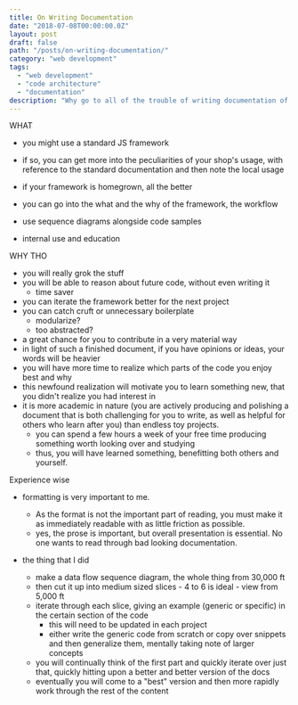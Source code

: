 ```yaml
---
title: On Writing Documentation
date: "2018-07-08T00:00:00.0Z"
layout: post
draft: false
path: "/posts/on-writing-documentation/"
category: "web development"
tags:
  - "web development"
  - "code architecture"
  - "documentation"
description: "Why go to all of the trouble of writing documentation of your company framework?"
---
```


WHAT
- you might use a standard JS framework
- if so, you can get more into the peculiarities of your shop's usage, with reference to the standard documentation and then note the local usage

- if your framework is homegrown, all the better
- you can go into the what and the why of the framework, the workflow

- use sequence diagrams alongside code samples
- internal use and education

WHY THO
- you will really grok the stuff
- you will be able to reason about future code, without even writing it
    - time saver
- you can iterate the framework better for the next project
- you can catch cruft or unnecessary boilerplate
    - modularize?
    - too abstracted?
- a great chance for you to contribute in a very material way
- in light of such a finished document, if you have opinions or ideas, your words will be heavier
- you will have more time to realize which parts of the code you enjoy best and why
- this newfound realization will motivate you to learn something new, that you didn't realize you had interest in
- it is more academic in nature (you are actively producing and polishing a document that is both challenging for you to write, as well as helpful for others who learn after you) than endless toy projects.
    - you can spend a few hours a week of your free time producing something worth looking over and studying
    - thus, you will have learned something, benefitting both others and yourself. 


Experience wise
- formatting is very important to me. 
    - As the format is not the important part of reading, you must make it as immediately readable with as little friction as possible.
    - yes, the prose is important, but overall presentation is essential. No one wants to read through bad looking documentation.

- the thing that I did
    - make a data flow sequence diagram, the whole thing from 30,000 ft
    - then cut it up into medium sized slices - 4 to 6 is ideal - view from 5,000 ft
    - iterate through each slice, giving an example (generic or specific) in the certain section of the code
        - this will need to be updated in each project
        - either write the generic code from scratch or copy over snippets and then generalize them, mentally taking note of larger concepts
    - you will continually think of the first part and quickly iterate over just that, quickly hitting upon a better and better version of the docs
    - eventually you will come to a "best" version and then more rapidly work through the rest of the content
